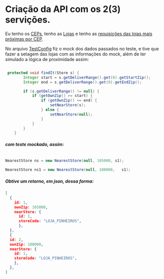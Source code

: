 # Criação da API com os 2(3) servições. 

Eu tenho os [CEPs](https://github.com/mtscarneiro/wineTest3/blob/master/src/main/java/wine/mtscarneiro/oke/entities/Zip.java),
tenho as [Lojas](https://github.com/mtscarneiro/wineTest3/blob/master/src/main/java/wine/mtscarneiro/oke/entities/Store.java)
e tenho as [requisições das lojas mais próximas por CEP](https://github.com/mtscarneiro/wineTest3/blob/master/src/main/java/wine/mtscarneiro/oke/entities/NearestStore.java).

No arquivo [TestConfig](https://github.com/mtscarneiro/wineTest3/blob/master/src/main/java/wine/mtscarneiro/oke/entities/NearestStore.java) fiz o mock dos dados passados no teste,
e tive que fazer a setagem das lojas com as informações do mock, além de ter simulado a lógica de proximidade assim:

```java

 protected void findIt(Store s) {
        Integer start = s.getDeliverRange().get(0).getStartZip();
        Integer end = s.getDeliverRange().get(0).getEndZip();

        if (s.getDeliverRange() != null) {
            if (getOwnZip() >= start) {
                if (getOwnZip() <= end) {
                    setNearStore(s);
                } else {
                    setNearStore(null);
                }
            }
        }
    }
```

##### com teste mockado, assim: 

```java

NearestStore ns = new NearestStore(null, 105000, s1);

NearestStore ns1 = new NearestStore(null, 100000,   s1);

```
##### Obtive um retorno, em json, dessa forma: 

```json
[
  {
    id: 1,
    ownZip: 105000,
    nearStore: {
      id: 1,
      storeCode: "LOJA_PINHEIROS",
      },
  },
  {
  id: 2,
  ownZip: 100000,
  nearStore: {
    id: 1,
    storeCode: "LOJA_PINHEIROS",
    },
  },
]
```

